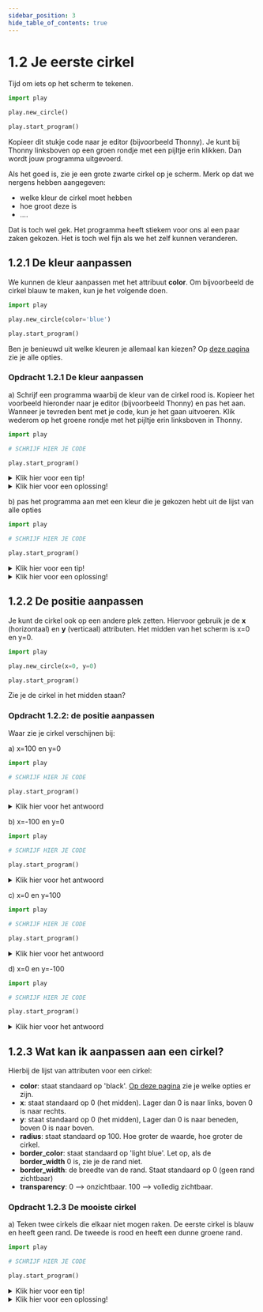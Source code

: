 ```yaml
---
sidebar_position: 3
hide_table_of_contents: true
---
```


# 1.2 Je eerste cirkel

Tijd om iets op het scherm te tekenen.

```python
import play

play.new_circle()

play.start_program()
```

Kopieer dit stukje code naar je editor (bijvoorbeeld Thonny). Je kunt bij Thonny linksboven op een groen rondje met een pijltje erin klikken. Dan wordt jouw programma uitgevoerd.

Als het goed is, zie je een grote zwarte cirkel op je scherm.
Merk op dat we nergens hebben aangegeven:
- welke kleur de cirkel moet hebben
- hoe groot deze is
- ....

Dat is toch wel gek. Het programma heeft stiekem voor ons al een paar zaken gekozen.
Het is toch wel fijn als we het zelf kunnen veranderen.

## 1.2.1 De kleur aanpassen
We kunnen de kleur aanpassen met het attribuut **color**.
Om bijvoorbeeld de cirkel blauw te maken, kun je het volgende doen.

```python
import play

play.new_circle(color='blue')

play.start_program()
```

Ben je benieuwd uit welke kleuren je allemaal kan kiezen? Op [deze pagina](https://www.pygame.org/docs/ref/color_list.html) zie je alle opties.

### Opdracht 1.2.1 De kleur aanpassen
a) Schrijf een programma waarbij de kleur van de cirkel rood is. Kopieer het voorbeeld hieronder naar je editor (bijvoorbeeld Thonny) en pas het aan. Wanneer je tevreden bent met je code, kun je het gaan uitvoeren. Klik wederom op het groene rondje met het pijltje erin linksboven in Thonny.

```python 
import play

# SCHRIJF HIER JE CODE

play.start_program()
```

<details>
    <summary>Klik hier voor een tip!</summary>

Het attribuut **color** gebruik je voor de kleur.
</details>

<details>
    <summary>Klik hier voor een oplossing!</summary>

```python
import play

play.new_circle(color='red')

play.start_program()
```
</details>


b) pas het programma aan met een kleur die je gekozen hebt uit de lijst van alle opties


```python 
import play

# SCHRIJF HIER JE CODE

play.start_program()
```

<details>
    <summary>Klik hier voor een tip!</summary>

De lijst van opties vind je op [deze pagina](https://www.pygame.org/docs/ref/color_list.html).
</details>

<details>
    <summary>Klik hier voor een oplossing!</summary>

```python
import play

play.new_circle(color='aquamarine4')

play.start_program()
```
</details>

## 1.2.2 De positie aanpassen
Je kunt de cirkel ook op een andere plek zetten. Hiervoor gebruik je de **x** (horizontaal) en **y** (verticaal) attributen.
Het midden van het scherm is x=0 en y=0.

```python
import play

play.new_circle(x=0, y=0)

play.start_program()
```

Zie je de cirkel in het midden staan?

### Opdracht 1.2.2: de positie aanpassen

Waar zie je cirkel verschijnen bij:

a) x=100 en y=0 

```python 
import play

# SCHRIJF HIER JE CODE

play.start_program()
```

<details>
    <summary>Klik hier voor het antwoord</summary>

```python
import play

play.new_circle(x=100, y=0)

play.start_program()
```
De bal zou een klein stukje rechts van het midden moeten staan.

</details>

b) x=-100 en y=0

```python 
import play

# SCHRIJF HIER JE CODE

play.start_program()
```

<details>
    <summary>Klik hier voor het antwoord</summary>

```python
import play

play.new_circle(x=-100, y=0)

play.start_program()
```
De bal zou een klein stukje links van het midden moeten staan.

</details>

c) x=0 en y=100

```python 
import play

# SCHRIJF HIER JE CODE

play.start_program()
```

<details>
    <summary>Klik hier voor het antwoord</summary>

```python
import play

play.new_circle(x=0, y=100)

play.start_program()
```
De bal zou een klein stukje boven het midden moeten staan.

</details>


d) x=0 en y=-100

```python 
import play

# SCHRIJF HIER JE CODE

play.start_program()
```

<details>
    <summary>Klik hier voor het antwoord</summary>

```python
import play

play.new_circle(x=0, y=-100)

play.start_program()
```
De bal zou een klein stukje onder het midden moeten staan.

</details>



## 1.2.3 Wat kan ik aanpassen aan een cirkel?
Hierbij de lijst van attributen voor een cirkel:
- **color**: staat standaard op 'black'. [Op deze pagina](https://www.pygame.org/docs/ref/color_list.html) zie je welke opties er zijn.
- **x**: staat standaard op 0 (het midden). Lager dan 0 is naar links, boven 0 is naar rechts.
- **y**: staat standaard op 0 (het midden), Lager dan 0 is naar beneden, boven 0 is naar boven.
- **radius**: staat standaard op 100. Hoe groter de waarde, hoe groter de cirkel.
- **border_color**: staat standaard op  'light blue'. Let op, als de **border_width** 0 is, zie je de rand niet.
- **border_width**: de breedte van de rand. Staat standaard op 0 (geen rand zichtbaar)
- **transparency**: 0 --> onzichtbaar. 100 --> volledig zichtbaar.

### Opdracht 1.2.3 De mooiste cirkel

a) Teken twee cirkels die elkaar niet mogen raken. De eerste cirkel is blauw en heeft geen rand. De tweede is rood en heeft een dunne groene rand.

```python
import play 

# SCHRIJF HIER JE CODE

play.start_program()
```

<details>
    <summary>Klik hier voor een tip!</summary>

Twee cirkels betekent ook twee keer **play.new_circle**. 
Kijk verder goed naar welke attributen je nodig hebt.
</details>

<details>
    <summary>Klik hier voor een oplossing!</summary>

```python
import play


play.new_circle(x=-200, color='blue')
play.new_circle(x=200, color='red', border_width=10, border_color='green')

play.start_program()

```
</details>